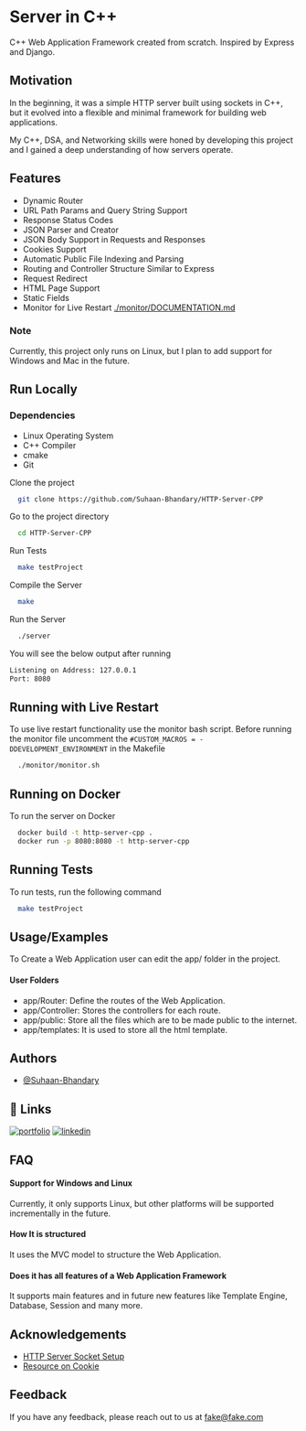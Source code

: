# Server in C++

C++ Web Application Framework created from scratch. Inspired by Express and Django.

## Motivation

In the beginning, it was a simple HTTP server built using sockets in C++, but it evolved into a flexible and minimal framework for building web applications.

My C++, DSA, and Networking skills were honed by developing this project and I gained a deep understanding of how servers operate.

## Features

- Dynamic Router
- URL Path Params and Query String Support
- Response Status Codes
- JSON Parser and Creator
- JSON Body Support in Requests and Responses
- Cookies Support
- Automatic Public File Indexing and Parsing
- Routing and Controller Structure Similar to Express
- Request Redirect
- HTML Page Support
- Static Fields
- Monitor for Live Restart [./monitor/DOCUMENTATION.md](./monitor/DOCUMENTATION.md)

### Note

Currently, this project only runs on Linux, but I plan to add support for Windows and Mac in the future.

## Run Locally

### Dependencies

- Linux Operating System
- C++ Compiler
- cmake
- Git

Clone the project

```bash
  git clone https://github.com/Suhaan-Bhandary/HTTP-Server-CPP
```

Go to the project directory

```bash
  cd HTTP-Server-CPP
```

Run Tests

```bash
  make testProject
```

Compile the Server

```bash
  make
```

Run the Server

```bash
  ./server
```

You will see the below output after running

```bash
Listening on Address: 127.0.0.1
Port: 8080
```

## Running with Live Restart

To use live restart functionality use the monitor bash script.
Before running the monitor file uncomment the `#CUSTOM_MACROS = -DDEVELOPMENT_ENVIRONMENT` in the Makefile

```bash
  ./monitor/monitor.sh
```

## Running on Docker

To run the server on Docker

```bash
  docker build -t http-server-cpp .
  docker run -p 8080:8080 -t http-server-cpp
```

## Running Tests

To run tests, run the following command

```bash
  make testProject
```

## Usage/Examples

To Create a Web Application user can edit the app/ folder in the project.

#### User Folders

- app/Router: Define the routes of the Web Application.
- app/Controller: Stores the controllers for each route.
- app/public: Store all the files which are to be made public to the internet.
- app/templates: It is used to store all the html template.

## Authors

- [@Suhaan-Bhandary](https://github.com/Suhaan-Bhandary)

## 🔗 Links

[![portfolio](https://img.shields.io/badge/my_portfolio-000?style=for-the-badge&logo=ko-fi&logoColor=white)](https://suhaan-bhandary.github.io/suhaan-portfolio/)
[![linkedin](https://img.shields.io/badge/linkedin-0A66C2?style=for-the-badge&logo=linkedin&logoColor=white)](https://www.linkedin.com/in/suhaan-bhandary)

## FAQ

#### Support for Windows and Linux

Currently, it only supports Linux, but other platforms will be supported incrementally in the future.

#### How It is structured

It uses the MVC model to structure the Web Application.

#### Does it has all features of a Web Application Framework

It supports main features and in future new features like Template Engine, Database, Session and many more.

## Acknowledgements

- [HTTP Server Socket Setup](https://osasazamegbe.medium.com/showing-building-an-http-server-from-scratch-in-c-2da7c0db6cb7)
- [Resource on Cookie](https://developer.mozilla.org/en-US/docs/Web/HTTP/Headers/cookie)

## Feedback

If you have any feedback, please reach out to us at fake@fake.com
